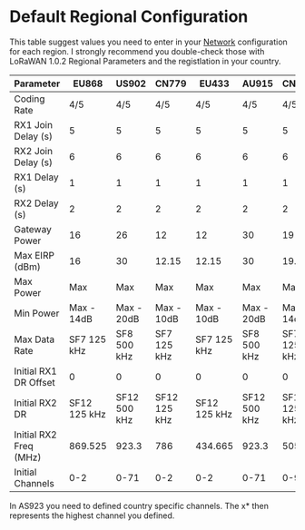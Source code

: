 # Default Regional Configuration
This table suggest values you need to enter in your
[Network](Infrastructure.md) configuration for each region. I strongly recommend you
double-check those with LoRaWAN 1.0.2 Regional Parameters and the registlation in your country.

Parameter              | EU868 | US902 | CN779 | EU433 | AU915 | CN470 | AS923 | KR920 | IN865 | RU868
---------------------- | ----- | ----- | ----- | ----- | ----- | ----- | ----- | ----- | ----- | -----
Coding Rate            | 4/5   | 4/5   | 4/5   | 4/5   | 4/5   | 4/5   | 4/5   | 4/5   | 4/5   | 4/5
RX1 Join Delay (s)     | 5     | 5     | 5     | 5     | 5     | 5     | 5     | 5     | 5     | 5
RX2 Join Delay (s)     | 6     | 6     | 6     | 6     | 6     | 6     | 6     | 6     | 6     | 6
RX1 Delay (s)          | 1     | 1     | 1     | 1     | 1     | 1     | 1     | 1     | 1     | 1
RX2 Delay (s)          | 2     | 2     | 2     | 2     | 2     | 2     | 2     | 2     | 2     | 2
Gateway Power          | 16    | 26    | 12    | 12    | 30    | 19    | 16    | 23    | 30    | 16
Max EIRP (dBm)         | 16    | 30    | 12.15 | 12.15 | 30    | 19.15 | 16    | 14    | 30    | 16
Max Power              | Max   | Max   | Max   | Max   | Max   | Max   | Max   | Max   | Max   | Max
Min Power              | Max - 14dB   | Max - 20dB   | Max - 10dB   | Max - 10dB   | Max - 20dB   | Max - 14dB   | Max - 14dB   | Max - 14dB   | Max - 20dB   | Max - 14dB
Max Data Rate          | SF7 125 kHz  | SF8 500 kHz  | SF7 125 kHz  | SF7 125 kHz  | SF8 500 kHz  | SF7 125 kHz  | SF7 125 kHz  | SF7 125 kHz  | SF7 125 kHz  | SF7 125 kHz
Initial RX1 DR Offset  | 0     | 0     | 0     | 0     | 0     | 0     | 0     | 0     | 0     | 0
Initial RX2 DR         | SF12 125 kHz | SF12 500 kHz | SF12 125 kHz | SF12 125 kHz | SF12 500 kHz | SF12 125 kHz | SF10 125KHz  | SF12 125 kHz | SF10 125 kHz | SF12 125 kHz
Initial RX2 Freq (MHz) | 869.525      | 923.3        | 786          | 434.665      | 923.3        | 505.3        | 923.2        | 921.90       | 866.550      | 869.1
Initial Channels       | 0-2   | 0-71 | 0-2   | 0-2   | 0-71   | 0-95  | 0-x*  | 0-2   | 0-2   | 0-1

In AS923 you need to defined country specific channels. The x* then represents the highest channel you defined.
